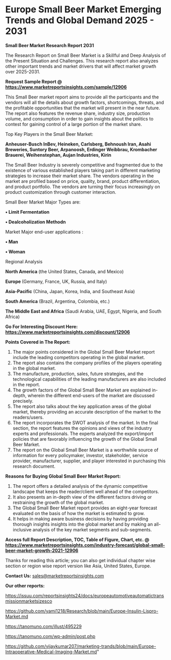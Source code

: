 # Europe Small Beer Market Emerging Trends and Global Demand 2025 - 2031

<strong>Small Beer Market Research Report 2031</strong>

The Research Report on Small Beer Market is a Skillful and Deep Analysis of the Present Situation and Challenges. This research report also analyzes other important trends and market drivers that will affect market growth over 2025-2031.

<strong>Request Sample Report @ <a href=https://www.marketreportsinsights.com/sample/12906>https://www.marketreportsinsights.com/sample/12906</a></strong>

This Small Beer market report aims to provide all the participants and the vendors will all the details about growth factors, shortcomings, threats, and the profitable opportunities that the market will present in the near future. The report also features the revenue share, industry size, production volume, and consumption in order to gain insights about the politics to contest for gaining control of a large portion of the market share.

Top Key Players in the Small Beer Market:

<strong>Anheuser-Busch InBev, Heineken, Carlsberg, Behnoush Iran, Asahi Breweries, Suntory Beer, Arpanoosh, Erdinger Weibbrau, Krombacher Brauerei, Weihenstephan, Aujan Industries, Kirin</strong>

The Small Beer Industry is severely competitive and fragmented due to the existence of various established players taking part in different marketing strategies to increase their market share. The vendors operating in the market are profiled based on price, quality, brand, product differentiation, and product portfolio. The vendors are turning their focus increasingly on product customization through customer interaction.

Small Beer Market Major Types are:

<strong>• Limit Fermentation

• Dealcoholization Methodn</strong>

Market Major end-user applications :

<strong>• Man

• Woman</strong>

Regional Analysis

</u><strong><b>North America</b></strong> (the United States, Canada, and Mexico)

<strong><b>Europe </b></strong>(Germany, France, UK, Russia, and Italy)

<strong><b>Asia-Pacific</b></strong> (China, Japan, Korea, India, and Southeast Asia)

<strong><b>South America</b></strong> (Brazil, Argentina, Colombia, etc.)

<strong><b>The Middle East and Africa</b></strong> (Saudi Arabia, UAE, Egypt, Nigeria, and South Africa)

<strong>Go For Interesting Discount Here: <a href=https://www.marketreportsinsights.com/discount/12906>https://www.marketreportsinsights.com/discount/12906</a></strong>

<strong>Points Covered in The Report:</strong>
<ol>
  <li>The major points considered in the Global Small Beer Market report include the leading competitors operating in the global market.</li>
  <li>The report also contains the company profiles of the players operating in the global market.</li>
  <li>The manufacture, production, sales, future strategies, and the technological capabilities of the leading manufacturers are also included in the report.</li>
  <li>The growth factors of the Global Small Beer Market are explained in-depth, wherein the different end-users of the market are discussed precisely.</li>
  <li>The report also talks about the key application areas of the global market, thereby providing an accurate description of the market to the readers/users.</li>
  <li>The report incorporates the SWOT analysis of the market. In the final section, the report features the opinions and views of the industry experts and professionals. The experts analyzed the export/import policies that are favorably influencing the growth of the Global Small Beer Market.</li>
  <li>The report on the Global Small Beer Market is a worthwhile source of information for every policymaker, investor, stakeholder, service provider, manufacturer, supplier, and player interested in purchasing this research document.</li>
</ol>
<strong>Reasons for Buying Global Small Beer Market Report:</strong>

<ol>
  <li>The report offers a detailed analysis of the dynamic competitive landscape that keeps the reader/client well ahead of the competitors.</li>
  <li>It also presents an in-depth view of the different factors driving or restraining the growth of the global market.</li>
  <li>The Global Small Beer Market report provides an eight-year forecast evaluated on the basis of how the market is estimated to grow.</li>
  <li>It helps in making aware business decisions by having providing thorough insights insights into the global market and by making an all-inclusive analysis of the key market segments and sub-segments.</li>
</ol>
<strong>Access full Report Description, TOC, Table of Figure, Chart, etc. @ <a href=https://www.marketreportsinsights.com/industry-forecast/global-small-beer-market-growth-2021-12906>https://www.marketreportsinsights.com/industry-forecast/global-small-beer-market-growth-2021-12906</a></strong>


Thanks for reading this article; you can also get individual chapter wise section or region wise report version like Asia, United States, Europe.

<strong>Contact Us:</strong>
sales@marketreportsinsights.com

<strong>Our other reports:</strong>

<a href=https://issuu.com/reportsinsights24/docs/europeautomotiveautomatictransmissionmarketsizesco>https://issuu.com/reportsinsights24/docs/europeautomotiveautomatictransmissionmarketsizesco</a>

<a href=https://github.com/yami1218/Research/blob/main/Europe-Insulin-Lispro-Market.md>https://github.com/yami1218/Research/blob/main/Europe-Insulin-Lispro-Market.md</a>

<a href=https://tanomuno.com/illust/495229>https://tanomuno.com/illust/495229</a>

<a href=https://tanomuno.com/wp-admin/post.php>https://tanomuno.com/wp-admin/post.php</a>

<a href=https://github.com/vijaykumar207/marketing-trands/blob/main/Europe-Intraoperative-Medical-Imaging-Market.md>https://github.com/vijaykumar207/marketing-trands/blob/main/Europe-Intraoperative-Medical-Imaging-Market.md</a>"
